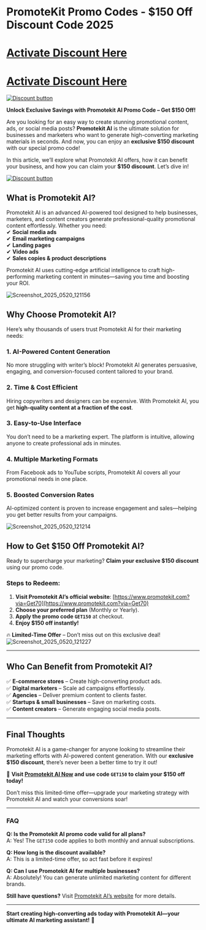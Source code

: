 # PromoteKit Promo Codes - $150 Off Discount Code  2025
# [Activate Discount Here](https://www.promotekit.com?via=Get70)
# [Activate Discount Here](https://www.promotekit.com?via=Get70)

[![Discount button](https://github.com/user-attachments/assets/d84d81bf-3162-482e-9e2e-e24303a0283e)]([https://firmoo.sjv.io/je5BVP](https://www.promotekit.com?via=Get70))
 
 **Unlock Exclusive Savings with Promotekit AI Promo Code – Get $150 Off!**  

Are you looking for an easy way to create stunning promotional content, ads, or social media posts? **Promotekit AI** is the ultimate solution for businesses and marketers who want to generate high-converting marketing materials in seconds. And now, you can enjoy an **exclusive $150 discount** with our special promo code!  

In this article, we’ll explore what Promotekit AI offers, how it can benefit your business, and how you can claim your **$150 discount**. Let’s dive in!  

[![Discount button](https://github.com/user-attachments/assets/d84d81bf-3162-482e-9e2e-e24303a0283e)]([https://firmoo.sjv.io/je5BVP](https://www.promotekit.com?via=Get70))

## **What is Promotekit AI?**  

Promotekit AI is an advanced AI-powered tool designed to help businesses, marketers, and content creators generate professional-quality promotional content effortlessly. Whether you need:  
✔ **Social media ads**  
✔ **Email marketing campaigns**  
✔ **Landing pages**  
✔ **Video ads**  
✔ **Sales copies & product descriptions**  

Promotekit AI uses cutting-edge artificial intelligence to craft high-performing marketing content in minutes—saving you time and boosting your ROI.  

![Screenshot_2025_0520_121156](https://github.com/user-attachments/assets/1d3d9472-13df-4981-a431-c9954fd3f0a7)


## **Why Choose Promotekit AI?**  

Here’s why thousands of users trust Promotekit AI for their marketing needs:  

### **1. AI-Powered Content Generation**  
No more struggling with writer’s block! Promotekit AI generates persuasive, engaging, and conversion-focused content tailored to your brand.  

### **2. Time & Cost Efficient**  
Hiring copywriters and designers can be expensive. With Promotekit AI, you get **high-quality content at a fraction of the cost**.  

### **3. Easy-to-Use Interface**  
You don’t need to be a marketing expert. The platform is intuitive, allowing anyone to create professional ads in minutes.  

### **4. Multiple Marketing Formats**  
From Facebook ads to YouTube scripts, Promotekit AI covers all your promotional needs in one place.  

### **5. Boosted Conversion Rates**  
AI-optimized content is proven to increase engagement and sales—helping you get better results from your campaigns.  

![Screenshot_2025_0520_121214](https://github.com/user-attachments/assets/3e9d7912-6145-4a63-8130-ab11636bee74)


## **How to Get $150 Off Promotekit AI?**  

Ready to supercharge your marketing? **Claim your exclusive $150 discount** using our promo code.  

### **Steps to Redeem:**  
1. **Visit Promotekit AI’s official website**: [https://www.promotekit.com?via=Get70](https://www.promotekit.com?via=Get70)  
2. **Choose your preferred plan** (Monthly or Yearly).  
3. **Apply the promo code `GET150`** at checkout.  
4. **Enjoy $150 off instantly!**  

🔥 **Limited-Time Offer** – Don’t miss out on this exclusive deal!  
![Screenshot_2025_0520_121227](https://github.com/user-attachments/assets/46213949-88f3-4f71-bd02-29c04d0ba630)

---  

## **Who Can Benefit from Promotekit AI?**  

✅ **E-commerce stores** – Create high-converting product ads.  
✅ **Digital marketers** – Scale ad campaigns effortlessly.  
✅ **Agencies** – Deliver premium content to clients faster.  
✅ **Startups & small businesses** – Save on marketing costs.  
✅ **Content creators** – Generate engaging social media posts.  

---  

## **Final Thoughts**  

Promotekit AI is a game-changer for anyone looking to streamline their marketing efforts with AI-powered content generation. With our **exclusive $150 discount**, there’s never been a better time to try it out!  

🚀 **Visit [Promotekit AI Now](https://www.promotekit.com?via=Get70) and use code `GET150` to claim your $150 off today!**  

Don’t miss this limited-time offer—upgrade your marketing strategy with Promotekit AI and watch your conversions soar!  

---  

### **FAQ**  

**Q: Is the Promotekit AI promo code valid for all plans?**  
A: Yes! The `GET150` code applies to both monthly and annual subscriptions.  

**Q: How long is the discount available?**  
A: This is a limited-time offer, so act fast before it expires!  

**Q: Can I use Promotekit AI for multiple businesses?**  
A: Absolutely! You can generate unlimited marketing content for different brands.  

**Still have questions?** Visit [Promotekit AI’s website](https://www.promotekit.com?via=Get70) for more details.  

---  

**Start creating high-converting ads today with Promotekit AI—your ultimate AI marketing assistant!** 🚀
